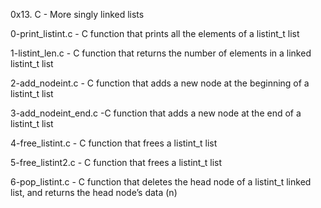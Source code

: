 0x13. C - More singly linked lists

0-print_listint.c - C function that prints all the elements of a listint_t list

1-listint_len.c - C function that returns the number of elements in a linked listint_t list

2-add_nodeint.c - C function that adds a new node at the beginning of a listint_t list

3-add_nodeint_end.c -C function that adds a new node at the end of a listint_t list

4-free_listint.c - C function that frees a listint_t list

5-free_listint2.c - C function that frees a listint_t list

6-pop_listint.c - C function that deletes the head node of a listint_t linked list, and returns the head node’s data (n)
